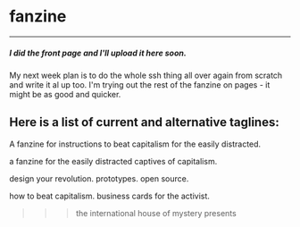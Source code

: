 # fanzine

---
##### I did the front page and I'll upload it here soon.

My next week plan is to do the whole ssh thing all over again from scratch and write it al up too.
I'm trying out the rest of the fanzine on pages - it might be as good and quicker.

Here is a list of current and alternative taglines:
---

A fanzine for instructions to beat capitalism for the easily distracted.

a fanzine for the easily distracted captives of capitalism.

design your revolution. prototypes. open source.

how to beat capitalism. business cards for the activist.

>>> the international house of mystery presents
